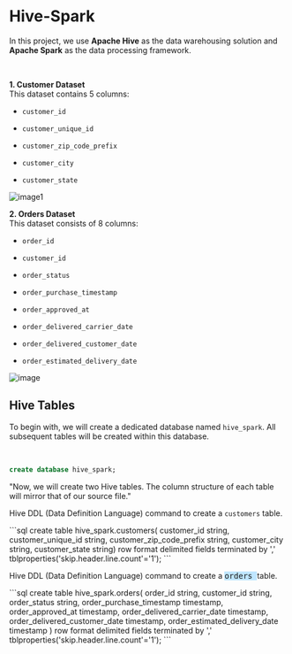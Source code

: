 # Hive-Spark
<p>In this project, we use <strong data-start="119" data-end="134">Apache Hive</strong> as the data warehousing solution and <strong data-start="172" data-end="188">Apache Spark</strong> as the data processing framework.</p>
<p><strong>&nbsp;</strong></p>
<p class="" data-start="131" data-end="189"><strong data-start="131" data-end="154">1. Customer Dataset</strong><br data-start="154" data-end="157" />This dataset contains 5 columns:</p>
<ul data-start="191" data-end="303">
<li class="" data-start="191" data-end="208">
<p class="" data-start="193" data-end="208"><code data-start="193" data-end="206">customer_id</code></p>
</li>
<li class="" data-start="209" data-end="233">
<p class="" data-start="211" data-end="233"><code data-start="211" data-end="231">customer_unique_id</code></p>
</li>
<li class="" data-start="234" data-end="264">
<p class="" data-start="236" data-end="264"><code data-start="236" data-end="262">customer_zip_code_prefix</code></p>
</li>
<li class="" data-start="265" data-end="284">
<p class="" data-start="267" data-end="284"><code data-start="267" data-end="282">customer_city</code></p>
</li>
<li class="" data-start="285" data-end="303">
<p class="" data-start="287" data-end="303"><code data-start="287" data-end="303">customer_state</code></p>
</li>
</ul>

![image1](https://github.com/user-attachments/assets/a8784c06-4cb1-4249-956b-143d24c12e24)


<p class="" data-start="305" data-end="364"><strong data-start="305" data-end="326">2. Orders Dataset</strong><br data-start="326" data-end="329" />This dataset consists of 8 columns:</p>
<ul data-start="366" data-end="577">
<li class="" data-start="366" data-end="380">
<p class="" data-start="368" data-end="380"><code data-start="368" data-end="378">order_id</code></p>
</li>
<li class="" data-start="381" data-end="398">
<p class="" data-start="383" data-end="398"><code data-start="383" data-end="396">customer_id</code></p>
</li>
<li class="" data-start="399" data-end="417">
<p class="" data-start="401" data-end="417"><code data-start="401" data-end="415">order_status</code></p>
</li>
<li class="" data-start="418" data-end="448">
<p class="" data-start="420" data-end="448"><code data-start="420" data-end="446">order_purchase_timestamp</code></p>
</li>
<li class="" data-start="449" data-end="472">
<p class="" data-start="451" data-end="472"><code data-start="451" data-end="470">order_approved_at</code></p>
</li>
<li class="" data-start="473" data-end="507">
<p class="" data-start="475" data-end="507"><code data-start="475" data-end="505">order_delivered_carrier_date</code></p>
</li>
<li class="" data-start="508" data-end="543">
<p class="" data-start="510" data-end="543"><code data-start="510" data-end="541">order_delivered_customer_date</code></p>
</li>
<li class="" data-start="544" data-end="577">
<p class="" data-start="546" data-end="577"><code data-start="546" data-end="577">order_estimated_delivery_date</code></p>
</li>
</ul>

![image](https://github.com/user-attachments/assets/776602b6-e372-49bf-8c2d-fd8a32555d4c)


## Hive Tables
<p>To begin with, we will create a dedicated database named <code data-start="320" data-end="332">hive_spark</code>. All subsequent tables will be created within this database.</p>
<p>&nbsp;</p>

```sql
create database hive_spark;
 ```

<p>"Now, we will create two Hive tables. The column structure of each table will mirror that of our source file."</p>

<p>Hive DDL (Data Definition Language) command to create a <code data-start="82" data-end="92">customers</code> table.</p>
```sql
create table hive_spark.customers(
customer_id string,
customer_unique_id string,
customer_zip_code_prefix string,
customer_city string,
customer_state string)
row format delimited
fields terminated by ','
tblproperties('skip.header.line.count'='1');
```
<p>Hive DDL (Data Definition Language) command to create a <span style="font-family: monospace;"><span style="background-color: #bfe6ff;">orders </span></span>table.</p>
```sql
create table hive_spark.orders(
order_id string,
customer_id string,
order_status string,
order_purchase_timestamp timestamp,
order_approved_at timestamp,
order_delivered_carrier_date timestamp,
order_delivered_customer_date timestamp,
order_estimated_delivery_date timestamp )
row format delimited
fields terminated by ','
tblproperties('skip.header.line.count'='1');
```
